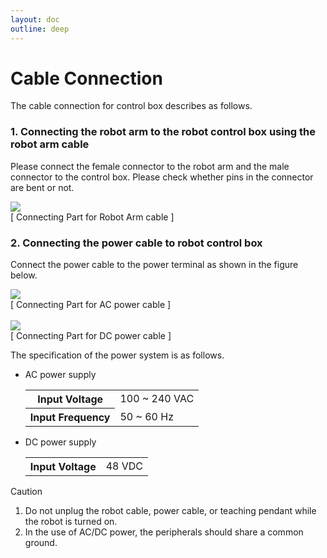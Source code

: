 ```yaml
---
layout: doc
outline: deep
---
```


# Cable Connection

The cable connection for control box describes as follows.

### 1. Connecting the robot arm to the robot control box using the robot arm cable

Please connect the female connector to the robot arm and the male connector to the control box. Please check whether pins in the connector are bent or not.

<div class="center-align">
  <img src="/manual/en/installation/6-1.png"/>
  <br>
  <figcaption>[ Connecting Part for Robot Arm cable ]</figcaption>
</div>

### 2. Connecting the power cable to robot control box

Connect the power cable to the power terminal as shown in the figure below.

<div class="center-align">
  <img src="/manual/en/installation/6-2.png"/>
  <br>
  <figcaption>[ Connecting Part for AC power cable ]</figcaption>
  <br>  
  <img src="/manual/en/installation/6-3.png"/>
  <br>
  <figcaption>[ Connecting Part for DC power cable ]</figcaption>
</div>

The specification of the power system is as follows.

- AC power supply
  <table>
    <tr>
      <th>Input Voltage</th>
      <td>100 ~ 240 VAC</td>
    </tr>
    <tr>
      <th>Input Frequency</th>
      <td>50 ~ 60 Hz</td>
    </tr>
  </table>

- DC power supply
  <table>
    <tr>
      <th>Input Voltage</th>
      <td>48 VDC</td>
    </tr>
  </table>

<div class="warning custom-block">
  <p class="custom-block-title">Caution</p>
  <ol>
    <li>Do not unplug the robot cable, power cable, or teaching pendant while the robot is turned on.</li>
    <li>In the use of AC/DC power, the peripherals should share a common ground.</li>
  </ol>
</div>
